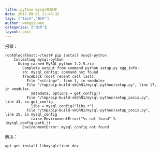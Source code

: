 ```yaml
---
title: python mysql库安装
date: 2017-09-01 11:48:32
tags: ["tech","技术"]
author: wangxiuwen
categories: ["技术"]
layout: post
---
```


报错：

	root@localhost:~/test# pip install mysql-python
		Collecting mysql-python
		  Using cached MySQL-python-1.2.5.zip
			Complete output from command python setup.py egg_info:
			sh: mysql_config: command not found
			Traceback (most recent call last):
			  File "<string>", line 1, in <module>
			  File "/tmp/pip-build-vkQhN1/mysql-python/setup.py", line 17, in <module>
				metadata, options = get_config()
			  File "/tmp/pip-build-vkQhN1/mysql-python/setup_posix.py", line 43, in get_config
				libs = mysql_config("libs_r")
			  File "/tmp/pip-build-vkQhN1/mysql-python/setup_posix.py", line 25, in mysql_config
				raise EnvironmentError("%s not found" % (mysql_config.path,))
			EnvironmentError: mysql_config not found
	
解决：
		
	apt-get install libmysqlclient-dev